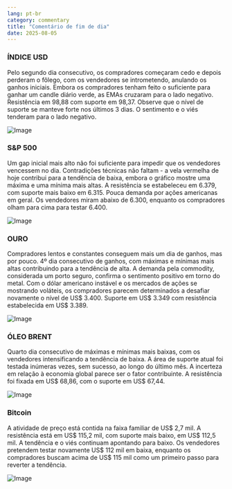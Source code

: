 ```yaml
---
lang: pt-br
category: commentary
title: "Comentário de fim de dia"
date: 2025-08-05
---
```


### ÍNDICE USD

Pelo segundo dia consecutivo, os compradores começaram cedo e depois perderam o fôlego, com os vendedores se intrometendo, anulando os ganhos iniciais. Embora os compradores tenham feito o suficiente para ganhar um candle diário verde, as EMAs cruzaram para o lado negativo. Resistência em 98,88 com suporte em 98,37. Observe que o nível de suporte se manteve forte nos últimos 3 dias. O sentimento e o viés tenderam para o lado negativo.

![Image](https://markleighedu.github.io/img/Aug-2025/05-Aug-2025/usdindex.jpg)

### S&P 500

Um gap inicial mais alto não foi suficiente para impedir que os vendedores vencessem no dia. Contradições técnicas não faltam - a vela vermelha de hoje contribui para a tendência de baixa, embora o gráfico mostre uma máxima e uma mínima mais altas. A resistência se estabeleceu em 6.379, com suporte mais baixo em 6.315. Pouca demanda por ações americanas em geral. Os vendedores miram abaixo de 6.300, enquanto os compradores olham para cima para testar 6.400.

![Image](https://markleighedu.github.io/img/Aug-2025/05-Aug-2025/sp500.jpg)

### OURO

Compradores lentos e constantes conseguem mais um dia de ganhos, mas por pouco. 4º dia consecutivo de ganhos, com máximas e mínimas mais altas contribuindo para a tendência de alta. A demanda pela commodity, considerada um porto seguro, confirma o sentimento positivo em torno do metal. Com o dólar americano instável e os mercados de ações se mostrando voláteis, os compradores parecem determinados a desafiar novamente o nível de US$ 3.400. Suporte em US$ 3.349 com resistência estabelecida em US$ 3.389.

![Image](https://markleighedu.github.io/img/Aug-2025/05-Aug-2025/gold.jpg)

### ÓLEO BRENT

Quarto dia consecutivo de máximas e mínimas mais baixas, com os vendedores intensificando a tendência de baixa. A área de suporte atual foi testada inúmeras vezes, sem sucesso, ao longo do último mês. A incerteza em relação à economia global parece ser o fator contribuinte. A resistência foi fixada em US$ 68,86, com o suporte em US$ 67,44.

![Image](https://markleighedu.github.io/img/Aug-2025/05-Aug-2025/brentoil.jpg)

### Bitcoin

A atividade de preço está contida na faixa familiar de US$ 2,7 mil. A resistência está em US$ 115,2 mil, com suporte mais baixo, em US$ 112,5 mil. A tendência e o viés continuam apontando para baixo. Os vendedores pretendem testar novamente US$ 112 mil em baixa, enquanto os compradores buscam acima de US$ 115 mil como um primeiro passo para reverter a tendência.

![Image](https://markleighedu.github.io/img/Aug-2025/05-Aug-2025/bitcoin.jpg)

